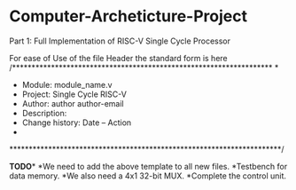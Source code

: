 # Computer-Archeticture-Project

Part  1: Full Implementation of RISC-V Single Cycle Processor


For ease of Use of the file Header the standard form is here
/*******************************************************************
*
* Module: module_name.v
* Project: Single Cycle RISC-V
* Author: author author-email
* Description: 
* Change history: Date – Action
*
**********************************************************************/

****TODO*****
*We need to add the above template to all new files.
*Testbench for data memory.
*We also need a 4x1 32-bit MUX.
*Complete the control unit.
